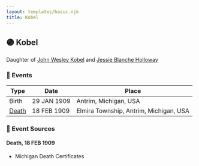 ```yaml
---
layout: templates/basic.njk
title: Kobel
---
```

## 🟣 Kobel

Daughter of [John Wesley Kobel](/people/2/24649136) and [Jessie Blanche Holloway](/people/2/29242864)

### 📆 Events

Type | Date | Place
------ | ------ | ------
Birth | 29 JAN 1909 | Antrim, Michigan, USA
[Death](#event-eb9fe525-a2bd-45ec-970e-96720a2e1a38) | 18 FEB 1909 | Elmira Township, Antrim, Michigan, USA

### 📰 Event Sources

#### <a id="event-eb9fe525-a2bd-45ec-970e-96720a2e1a38"></a> Death, 18 FEB 1909
* Michigan Death Certificates
